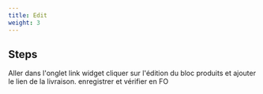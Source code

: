 ```yaml
---
title: Edit
weight: 3
---
```

## Steps

Aller dans l'onglet link widget cliquer sur l'édition du bloc produits et ajouter le lien de la livraison. enregistrer et vérifier en FO

